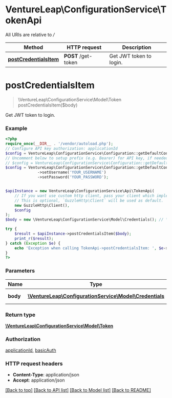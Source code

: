 # VentureLeap\ConfigurationService\TokenApi

All URIs are relative to */*

Method | HTTP request | Description
------------- | ------------- | -------------
[**postCredentialsItem**](TokenApi.md#postcredentialsitem) | **POST** /get-token | Get JWT token to login.

# **postCredentialsItem**
> \VentureLeap\ConfigurationService\Model\Token postCredentialsItem($body)

Get JWT token to login.

### Example
```php
<?php
require_once(__DIR__ . '/vendor/autoload.php');
// Configure API key authorization: applicationId
$config = VentureLeap\ConfigurationService\Configuration::getDefaultConfiguration()->setApiKey('ApplicationId', 'YOUR_API_KEY');
// Uncomment below to setup prefix (e.g. Bearer) for API key, if needed
// $config = VentureLeap\ConfigurationService\Configuration::getDefaultConfiguration()->setApiKeyPrefix('ApplicationId', 'Bearer');// Configure HTTP basic authorization: basicAuth
$config = VentureLeap\ConfigurationService\Configuration::getDefaultConfiguration()
              ->setUsername('YOUR_USERNAME')
              ->setPassword('YOUR_PASSWORD');


$apiInstance = new VentureLeap\ConfigurationService\Api\TokenApi(
    // If you want use custom http client, pass your client which implements `GuzzleHttp\ClientInterface`.
    // This is optional, `GuzzleHttp\Client` will be used as default.
    new GuzzleHttp\Client(),
    $config
);
$body = new \VentureLeap\ConfigurationService\Model\Credentials(); // \VentureLeap\ConfigurationService\Model\Credentials | Create new JWT Token

try {
    $result = $apiInstance->postCredentialsItem($body);
    print_r($result);
} catch (Exception $e) {
    echo 'Exception when calling TokenApi->postCredentialsItem: ', $e->getMessage(), PHP_EOL;
}
?>
```

### Parameters

Name | Type | Description  | Notes
------------- | ------------- | ------------- | -------------
 **body** | [**\VentureLeap\ConfigurationService\Model\Credentials**](../Model/Credentials.md)| Create new JWT Token | [optional]

### Return type

[**\VentureLeap\ConfigurationService\Model\Token**](../Model/Token.md)

### Authorization

[applicationId](../../README.md#applicationId), [basicAuth](../../README.md#basicAuth)

### HTTP request headers

 - **Content-Type**: application/json
 - **Accept**: application/json

[[Back to top]](#) [[Back to API list]](../../README.md#documentation-for-api-endpoints) [[Back to Model list]](../../README.md#documentation-for-models) [[Back to README]](../../README.md)

